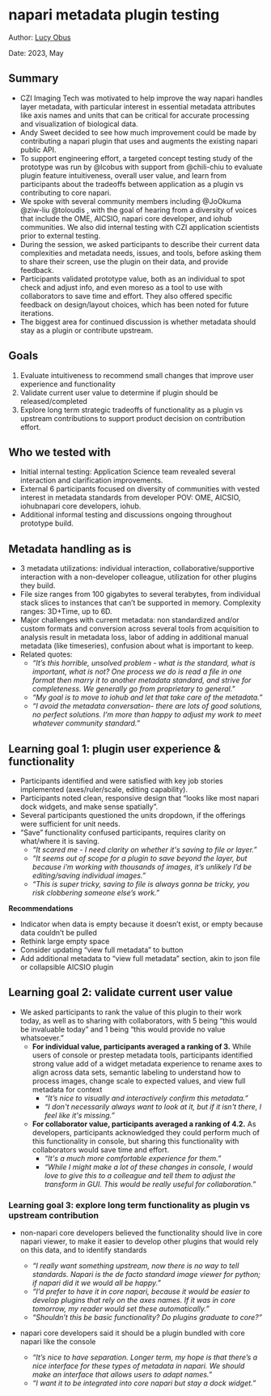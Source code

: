 # napari metadata plugin testing

Author: [Lucy Obus](https://github.com/LCObus)

Date: 2023, May


## Summary

- CZI Imaging Tech was motivated to help improve the way napari handles layer metadata, with particular interest in essential metadata attributes like axis names and units that can be critical for accurate processing and visualization of biological data.
- Andy Sweet decided to see how much improvement could be made by contributing a napari plugin that uses and augments the existing napari public API.
- To support engineering effort, a targeted concept testing study of the prototype was run by @lcobus with support from @chili-chiu to evaluate plugin feature intuitiveness, overall user value, and learn from participants about the tradeoffs between application as a plugin vs contributing to core napari.
- We spoke with several community members including @JoOkuma @ziw-liu @toloudis , with the goal of hearing from a diversity of voices that include the OME, AICSIO, napari core developer, and iohub communities. We also did internal testing with CZI application scientists prior to external testing.
- During the session, we asked participants to describe their current data complexities and metadata needs, issues, and tools, before asking them to share their screen, use the plugin on their data, and provide feedback.
- Participants validated prototype value, both as an individual to spot check and adjust info, and even moreso as a tool to use with collaborators to save time and effort. They also offered specific feedback on design/layout choices, which has been noted for future iterations.
- The biggest area for continued discussion is whether metadata should stay as a plugin or contribute upstream.


## Goals

1. Evaluate intuitiveness to recommend small changes that improve user experience and functionality
2. Validate current user value to determine if plugin should be released/completed
3. Explore long term strategic tradeoffs of functionality as a plugin vs upstream contributions to support product decision on contribution effort.


## Who we tested with

- Initial internal testing: Application Science team revealed several interaction and clarification improvements.
- External 6 participants focused on diversity of communities with vested interest in metadata standards from developer POV: OME, AICSIO, iohubnapari core developers, iohub.
- Additional informal testing and discussions ongoing throughout prototype build.


## Metadata handling as is

- 3 metadata utilizations: individual interaction, collaborative/supportive interaction with a non-developer colleague, utilization for other plugins they build.
- File size ranges from 100 gigabytes to several terabytes, from individual stack slices to instances that can’t be supported in memory. Complexity ranges: 3D+Time, up to 6D.
- Major challenges with current metadata: non standardized and/or custom formats and conversion across several tools from acquisition to analysis result in metadata loss, labor of adding in additional manual metadata (like timeseries), confusion about what is important to keep.
- Related quotes:
    * *“It’s this horrible, unsolved problem - what is the standard, what is important, what is not? One process we do is read a file in one format then marry it to another metadata standard, and strive for completeness. We generally go from proprietary to general."*
    * *“My goal is to move to iohub and let that take care of the metadata.”*
    * *“I avoid the metadata conversation- there are lots of good solutions, no perfect solutions. I’m more than happy to adjust my work to meet whatever community standard.”*


## Learning goal 1: plugin user experience & functionality

- Participants identified and were satisfied with key job stories implemented (axes/ruler/scale, editing capability).
- Participants noted clean, responsive design that “looks like most napari dock widgets, and make sense spatially”.
- Several participants questioned the units dropdown, if the offerings were sufficient for unit needs.
- “Save” functionality confused participants, requires clarity on what/where it is saving.
    - *“It scared me - I need clarity on whether it's saving to file or layer.”*
    - *“It seems out of scope for a plugin to save beyond the layer, but because i’m working with thousands of images, it’s unlikely I’d be editing/saving individual images.”*
    - *“This is super tricky, saving to file is always gonna be tricky, you risk clobbering someone else’s work.”*

**Recommendations**

- Indicator when data is empty because it doesn’t exist, or empty because data couldn’t be pulled
- Rethink large empty space
- Consider updating “view full metadata” to button
- Add additional metadata to “view full metadata” section, akin to json file or collapsible AICSIO plugin


## Learning goal 2: validate current user value

- We asked participants to rank the value of this plugin to their work today, as well as to sharing with collaborators, with 5 being “this would be invaluable today” and 1 being “this would provide no value whatsoever.”
    - **For individual value, participants averaged a ranking of 3.** While users of console or prestep metadata tools, participants identified strong value add of a widget metadata experience to rename axes to align across data sets, semantic labeling to understand how to process images, change scale to expected values, and view full metadata for context
        - *“It’s nice to visually and interactively confirm this metadata.”*
        - *“I don't necessarily always want to look at it, but if it isn't there, I feel like it's missing.”*
    - **For collaborator value, participants averaged a ranking of 4.2.** As developers, participants acknowledged they could perform much of this functionality in console, but sharing this functionality with collaborators would save time and effort.
        - *“It's a much more comfortable experience for them.”*
        - *“While I might make a lot of these changes in console, I would love to give this to a colleague and tell them to adjust the transform in GUI. This would be really useful for collaboration.”*


### Learning goal 3: explore long term functionality as plugin vs upstream contribution

- non-napari core developers believed the functionality should live in core napari viewer, to make it easier to develop other plugins that would rely on this data, and to identify standards
    - *“I really want something upstream, now there is no way to tell standards. Napari is the de facto standard image viewer for python; if napari did it we would all be happy.”*
    - *“I’d prefer to have it in core napari, because it would be easier to develop plugins that rely on the axes names. If it was in core tomorrow, my reader would set these automatically.”*
    - *“Shouldn’t this be basic functionality? Do plugins graduate to core?”*

- napari core developers said it should be a plugin bundled with core napari like the console
    - *“It’s nice to have separation. Longer term, my hope is that there’s a nice interface for these types of metadata in napari. We should make an interface that allows users to adapt names.”*
    - *“I want it to be integrated into core napari but stay a dock widget.”*
